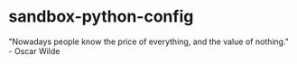 # sandbox-python-config
"Nowadays people know the price of everything, and the value of nothing." - Oscar Wilde
